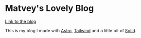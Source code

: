 # Matvey's Lovely Blog

[Link to the blog](https://blog.ronanru.com)

This is my blog I made with [Astro](https://astro.build), [Tailwind](https://tailwindcss.com) and a little bit of [Solid](https://www.solidjs.com/).
